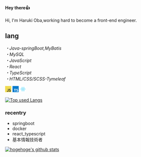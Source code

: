 #### Hey there👍
Hi, I'm Haruki Oba,working hard to become a front-end engineer.


## lang
*・Java-springBoot,MyBatis*  
*・MySQL*  
*・JavaScript*  
*・React*  
*・TypeScript*  
*・HTML/CSS/SCSS-Tymeleaf*  

<code><img height="20" alt="javascript" src="https://raw.githubusercontent.com/github/explore/80688e429a7d4ef2fca1e82350fe8e3517d3494d/topics/javascript/javascript.png"></code>
<code><img height="20" alt="typescript" src="https://raw.githubusercontent.com/github/explore/80688e429a7d4ef2fca1e82350fe8e3517d3494d/topics/typescript/typescript.png"></code>
<code><img height="20" alt="react" src="https://raw.githubusercontent.com/github/explore/80688e429a7d4ef2fca1e82350fe8e3517d3494d/topics/react/react.png"></code>

<!-- ソースコード統計 -->
[![Top used Langs](https://github-readme-stats.vercel.app/api/top-langs/?username=haruki0314&layout=compact&theme=vue-dark)](https://github.com/haruki0314/)

### recentry
- springboot
- docker
- react_typescript
- 基本情報技術者


<!-- リポジトリステータス -->
[![hogehoge's github stats](https://github-readme-stats.vercel.app/api?username=haruki0314&hide=contribs&count_private=true&show_icons=true&theme=vue-dark)](https://github.com/haruki0314/)

